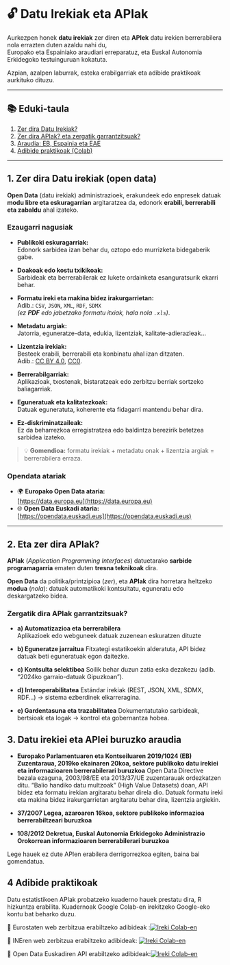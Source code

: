  
# 🔓 Datu Irekiak eta APIak
 
Aurkezpen honek **datu irekiak** zer diren eta **APIek** datu irekien berrerabilera nola errazten duten azaldu nahi du,  
Europako eta Espainiako araudiari erreparatuz, eta Euskal Autonomia Erkidegoko testuinguruan kokatuta. 

Azpian, azalpen laburrak, esteka erabilgarriak eta adibide praktikoak aurkituko dituzu.

---

## 📚 Eduki-taula

1. [Zer dira Datu Irekiak?](#1-zer-dira-datu-irekiak-open-data)  
2. [Zer dira APIak? eta zergatik garrantzitsuak?](#2-eta-zer-dira-apiak)  
3. [Araudia: EB, Espainia eta EAE](#3-datu-irekiei-eta-apiei-buruzko-araudia)  
4. [Adibide praktikoak (Colab)](#4-adibide-praktikoak)  


---

## 1. Zer dira Datu irekiak (open data)

**Open Data** (datu irekiak) administrazioek, erakundeek edo enpresek datuak  
**modu libre eta eskuragarrian** argitaratzea da, edonork **erabili, berrerabili eta zabaldu** ahal izateko.

### Ezaugarri nagusiak

- **Publikoki eskuragarriak:**  
  Edonork sarbidea izan behar du, oztopo edo murrizketa bidegaberik gabe.

- **Doakoak edo kostu txikikoak:**  
  Sarbideak eta berrerabilerak ez lukete ordainketa esanguratsurik ekarri behar.

- **Formatu ireki eta makina bidez irakurgarrietan:**  
  Adib.: `CSV`, `JSON`, `XML`, `RDF`, `SDMX`  
  *(ez **PDF** edo jabetzako formatu itxiak, hala nola `.xls`)*.

- **Metadatu argiak:**  
  Jatorria, eguneratze-data, edukia, lizentziak, kalitate-adierazleak…

- **Lizentzia irekiak:**  
  Besteek erabili, berrerabili eta konbinatu ahal izan ditzaten.  
  Adib.: [CC BY 4.0](https://creativecommons.org/licenses/by/4.0/), [CC0](https://creativecommons.org/publicdomain/zero/1.0/).

- **Berrerabilgarriak:**  
  Aplikazioak, txostenak, bistaratzeak edo zerbitzu berriak sortzeko baliagarriak.

- **Eguneratuak eta kalitatezkoak:**  
  Datuak eguneratuta, koherente eta fidagarri mantendu behar dira.

- **Ez-diskriminatzaileak:**  
  Ez da beharrezkoa erregistratzea edo baldintza berezirik betetzea sarbidea izateko.

> 💡 **Gomendioa:** formatu irekiak + metadatu onak + lizentzia argiak = berrerabilera erraza.

### Opendata atariak

- 🌍 **Europako Open Data ataria:**  
  [https://data.europa.eu](https://data.europa.eu)
- 🌐 **Open Data Euskadi ataria:**  
  [https://opendata.euskadi.eus](https://opendata.euskadi.eus)  

---

## 2. Eta zer dira APIak?

**APIak** (*Application Programming Interfaces*) datuetarako **sarbide programagarria** ematen duten **tresna teknikoak** dira.  

**Open Data** da politika/printzipioa (*zer*), eta **APIak** dira horretara heltzeko **modua** (*nola*): datuak automatikoki kontsultatu, eguneratu edo deskargatzeko bidea.

### Zergatik dira APIak garrantzitsuak?

- **a) Automatizazioa eta berrerabilera**  
  Aplikazioek edo webguneek datuak zuzenean eskuratzen dituzte

- **b) Eguneratze jarraitua**
Fitxategi estatikoekin alderatuta, API bidez datuak beti eguneratuak egon daitezke.

- **c) Kontsulta selektiboa**
Soilik behar duzun zatia eska dezakezu (adib. “2024ko garraio-datuak Gipuzkoan”).

- **d) Interoperabilitatea**
Estándar irekiak (REST, JSON, XML, SDMX, RDF…) → sistema ezberdinek elkarreragina.

- **e) Gardentasuna eta trazabilitatea**
Dokumentatutako sarbideak, bertsioak eta logak → kontrol eta gobernantza hobea.


## 3. Datu irekiei eta APIei buruzko araudia

- **Europako Parlamentuaren eta Kontseiluaren 2019/1024 (EB) Zuzentaraua, 2019ko ekainaren 20koa, sektore publikoko datu irekiei eta informazioaren berrerabilerari buruzkoa**
Open Data Directive bezala ezaguna, 2003/98/EE eta 2013/37/UE zuzentarauak ordezkatzen ditu. “Balio handiko datu multzoak” (High Value Datasets) doan, API bidez eta formatu irekian argitaratu behar direla dio. Datuak formatu ireki eta makina bidez irakurgarrietan argitaratu behar dira, lizentzia argiekin.

- **37/2007 Legea, azaroaren 16koa, sektore publikoko informazioa berrerabiltzeari buruzkoa**

- **108/2012 Dekretua, Euskal Autonomia Erkidegoko Administrazio Orokorrean informazioaren berrerabilerari buruzkoa**

Lege hauek ez dute APIen erabilera derrigorrezkoa egiten, baina bai gomendatua.


## 4 Adibide praktikoak 

Datu estatistikoen APIak probatzeko kuaderno hauek prestatu dira, R hizkuntza erabilita. Kuadernoak Google Colab-en irekitzeko Google-eko kontu bat beharko duzu.

📘  Eurostaten web zerbitzua erabiltzeko adibideak :[![Ireki Colab-en](https://colab.research.google.com/assets/colab-badge.svg)](https://colab.research.google.com/github/uxue-sudupe/API-adibideak/blob/main/code_examples/eu/API_Eurostat_eu.ipynb)  

📘  INEren web zerbitzua erabiltzeko adibideak: [![Ireki Colab-en](https://colab.research.google.com/assets/colab-badge.svg)](https://colab.research.google.com/github/uxue-sudupe/API-adibideak/blob/main/code_examples/eu/API_INE_eu.ipynb)  

📘  Open Data Euskadiren API erabiltzeko adibideak:[![Ireki Colab-en](https://colab.research.google.com/assets/colab-badge.svg)](https://colab.research.google.com/github/uxue-sudupe/API-adibideak/blob/main/code_examples/eu/API_Opendata_Euskadi_eu.ipynb)  









